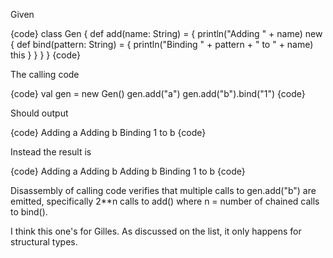 Given

{code}
class Gen
{
    def add(name: String) = {
        println("Adding " + name)
        new {
            def bind(pattern: String) = { 
                println("Binding " + pattern + " to " + name)
                this
            }
        }
    }
}
{code}

The calling code

{code}
val gen = new Gen()
gen.add("a")
gen.add("b").bind("1")
{code}

Should output

{code}
Adding a
Adding b
Binding 1 to b
{code}

Instead the result is

{code}
Adding a
Adding b
Adding b
Binding 1 to b
{code}

Disassembly of calling code verifies that multiple calls to gen.add("b") are emitted, specifically 2**n calls to add() where n = number of chained calls to bind().


I think this one's for Gilles. As discussed on the list, it only happens for structural types.


